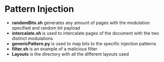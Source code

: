 # Pattern Injection

* **randomBits.sh** generates any amount of pages with the modulation specified and random bit payload
* **intercalate.sh** is used to intercalate pages of the document with the two distinct modulations
* **genericPattern.py** is used to map bits to the specific injection patterns
* **filter.sh** is an example of a malicious filter
* **Layouts** is the directory with all the different layouts used
